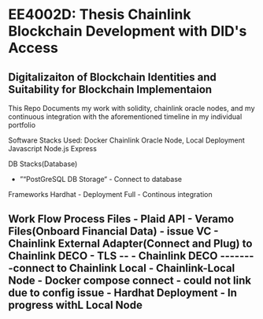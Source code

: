 
<h1> EE4002D: Thesis Chainlink Blockchain Development with DID's Access 
</h1>
<h2>Digitalizaiton of Blockchain Identities and Suitability for Blockchain Implementaion</h2>
<p>
This Repo Documents my work with solidity, chainlink oracle nodes, and my continuous integration with the 
aforementioned timeline in my individual portfolio 

Software Stacks Used:
Docker
Chainlink Oracle Node, Local Deployment
Javascript 
Node.js
Express


DB Stacks(Database)
- ”“PostGreSQL DB Storage“ - Connect to database


Frameworks
Hardhat - Deployment Full - Continous integration 
  
</p>

<h2> Work Flow Process Files
- Plaid API - Veramo Files(Onboard Financial Data) - issue VC
- Chainlink External Adapter(Connect and Plug) to Chainlink DECO - TLS --
- Chainlink DECO --------connect to Chainlink Local
- Chainlink-Local Node - Docker compose connect - could not link due to config issue
- Hardhat Deployment - In progress withL Local Node
</h2>


